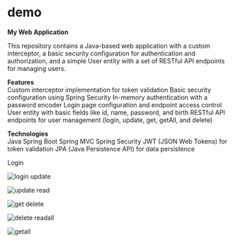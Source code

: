 # demo
**My Web Application**  

This repository contains a Java-based web application with a custom interceptor, a basic security configuration for authentication and authorization, and a simple User entity with a set of RESTful API endpoints for managing users.

**Features**  
Custom interceptor implementation for token validation
Basic security configuration using Spring Security
In-memory authentication with a password encoder
Login page configuration and endpoint access control
User entity with basic fields like id, name, password, and birth
RESTful API endpoints for user management (login, update, get, getAll, and delete)  

**Technologies**  
Java
Spring Boot
Spring MVC
Spring Security
JWT (JSON Web Tokens) for token validation
JPA (Java Persistence API) for data persistence

Login

![login](https://user-images.githubusercontent.com/127776981/234065511-470596d5-74a5-4ec8-9bd5-083d65476097.png)
update

![update](https://user-images.githubusercontent.com/127776981/234065617-55b0475d-c0b3-4b9e-aa05-18458b5b4f98.png)
read

![get](https://user-images.githubusercontent.com/127776981/234065661-ffa72ac3-72d0-4b6b-ab0d-75f13cc0caf6.png)
delete

![delete](https://user-images.githubusercontent.com/127776981/234065733-b517c7bf-ab66-4287-a71e-962d723ad5f0.png)
readall

![getall](https://user-images.githubusercontent.com/127776981/234066250-0e73b716-2988-43f8-a949-713ba4f562f3.png)
